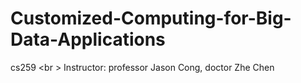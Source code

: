 # Customized-Computing-for-Big-Data-Applications

cs259 <br \>
Instructor: professor Jason Cong, doctor Zhe Chen

